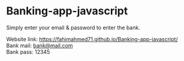 # Banking-app-javascript
Simply enter your email &amp; password to enter the bank.

Website link: https://fahimahmed71.github.io/Banking-app-javascript/
<br>
Bank mail: bank@mail.com
<br>
Bank pass: 12345
